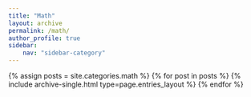 ```yaml
---
title: "Math"
layout: archive
permalink: /math/
author_profile: true  
sidebar:
    nav: "sidebar-category" 
---
```

{% assign posts = site.categories.math %}
{% for post in posts %} {% include archive-single.html type=page.entries_layout %} {% endfor %}
